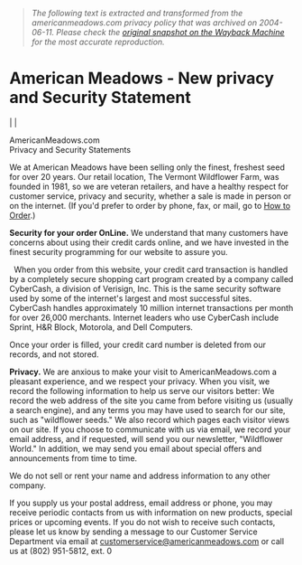 > *The following text is extracted and transformed from the americanmeadows.com privacy policy that was archived on 2004-06-11. Please check the [original snapshot on the Wayback Machine](https://web.archive.org/web/20040611121243id_/http%3A//americanmeadows.com/priv_security.cfm) for the most accurate reproduction.*

# American Meadows - New privacy and Security Statement

|  | 

AmericanMeadows.com  
Privacy and Security Statements   


We at American Meadows have been selling only the finest, freshest seed for over 20 years. Our retail location, The Vermont Wildflower Farm, was founded in 1981, so we are veteran retailers, and have a healthy respect for customer service, privacy and security, whether a sale is made in person or on the internet. (If you'd prefer to order by phone, fax, or mail, go to [How to Order](https://web.archive.org/web/20040611121243id_/http%3A//americanmeadows.com/howto.cfm).) 

**Security for your order OnLine.** We understand that many customers have concerns about using their credit cards online, and we have invested in the finest security programming for our website to assure you.   


  When you order from this website, your credit card transaction is handled by a completely secure shopping cart program created by a company called CyberCash, a division of Verisign, Inc. This is the same security software used by some of the internet's largest and most successful sites. CyberCash handles approximately 10 million internet transactions per month for over 26,000 merchants. Internet leaders who use CyberCash include Sprint, H&R Block, Motorola, and Dell Computers.   


Once your order is filled, your credit card number is deleted from our records, and not stored.   


**Privacy.** We are anxious to make your visit to AmericanMeadows.com a pleasant experience, and we respect your privacy. When you visit, we record the following information to help us serve our visitors better: We record the web address of the site you came from before visiting us (usually a search engine), and any terms you may have used to search for our site, such as "wildflower seeds." We also record which pages each visitor views on our site. If you choose to communicate with us via email, we record your email address, and if requested, will send you our newsletter, "Wildflower World." In addition, we may send you email about special offers and announcements from time to time.   


We do not sell or rent your name and address information to any other company.   


If you supply us your postal address, email address or phone, you may receive periodic contacts from us with information on new products, special prices or upcoming events. If you do not wish to receive such contacts, please let us know by sending a message to our Customer Service Department via email at [customerservice@americanmeadows.com](mailto:customerservice@americanmeadows.com) or call us at (802) 951-5812, ext. 0 
